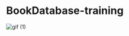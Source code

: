 # BookDatabase-training

![gif (1)](https://user-images.githubusercontent.com/64759632/105947214-18b3a580-60ac-11eb-852e-6f0221a7ab6d.gif)

